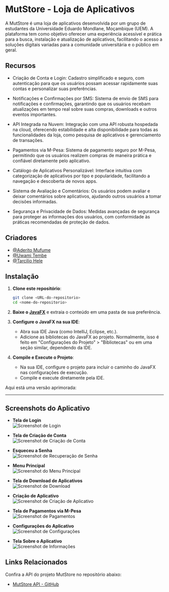 # MutStore - Loja de Aplicativos

A MutStore é uma loja de aplicativos desenvolvida por um grupo de estudantes da Universidade Eduardo Mondlane, Moçambique (UEM). A plataforma tem como objetivo oferecer uma experiência acessível e prática para a busca, instalação e atualização de aplicativos, facilitando o acesso a soluções digitais variadas para a comunidade universitária e o público em geral.
## Recursos

- Criação de Conta e Login: Cadastro simplificado e seguro, com autenticação para que os usuários possam acessar rapidamente suas contas e personalizar suas preferências.

- Notificações e Confirmações por SMS: Sistema de envio de SMS para notificações e confirmações, garantindo que os usuários recebam atualizações em tempo real sobre suas compras, downloads e outros eventos importantes.

- API Integrada na Nuvem: Integração com uma API robusta hospedada na cloud, oferecendo estabilidade e alta disponibilidade para todas as funcionalidades da loja, como pesquisa de aplicativos e gerenciamento de transações.

- Pagamentos via M-Pesa: Sistema de pagamento seguro por M-Pesa, permitindo que os usuários realizem compras de maneira prática e confiável diretamente pelo aplicativo.

- Catálogo de Aplicativos Personalizável: Interface intuitiva com categorização de aplicativos por tipo e popularidade, facilitando a navegação e descoberta de novos apps.

- Sistema de Avaliação e Comentários: Os usuários podem avaliar e deixar comentários sobre aplicativos, ajudando outros usuários a tomar decisões informadas.

- Segurança e Privacidade de Dados: Medidas avançadas de segurança para proteger as informações dos usuários, com conformidade às práticas recomendadas de proteção de dados.
## Criadores

- [@Aderito Mufume](https://github.com/Aderito-Muffins)
- [@Uwami Tembe](https://github.com/Uwami-Tembe)
- [@Tarcilio Hele](https://github.com/Tarcilio120)

## Instalação

1. **Clone este repositório**:
   ```bash
   git clone <URL-do-repositorio>
   cd <nome-do-repositorio>
   ```

2. **Baixe o [JavaFX](https://gluonhq.com/products/javafx/)** e extraia o conteúdo em uma pasta de sua preferência.

3. **Configure o JavaFX na sua IDE**:
   - Abra sua IDE Java (como IntelliJ, Eclipse, etc.).
   - Adicione as bibliotecas do JavaFX ao projeto. Normalmente, isso é feito em "Configurações do Projeto" > "Bibliotecas" ou em uma seção similar, dependendo da IDE.

4. **Compile e Execute o Projeto**:
   - Na sua IDE, configure o projeto para incluir o caminho do JavaFX nas configurações de execução.
   - Compile e execute diretamente pela IDE.

Aqui está uma versão aprimorada:

---

## Screenshots do Aplicativo

- **Tela de Login**  
  ![Screenshot de Login](/pics/login.PNG)

- **Tela de Criação de Conta**  
  ![Screenshot de Criação de Conta](/pics/makeaccount.PNG)

- **Esqueceu a Senha**  
  ![Screenshot de Recuperação de Senha](/pics/forgotpass.PNG)

- **Menu Principal**  
  ![Screenshot do Menu Principal](/pics/home.PNG)

- **Tela de Download de Aplicativos**  
  ![Screenshot de Download](/pics/downloadapp.PNG)

- **Criação de Aplicativo**  
  ![Screenshot de Criação de Aplicativo](/pics/makeapp.PNG)

- **Tela de Pagamentos via M-Pesa**  
  ![Screenshot de Pagamentos](/pics/payMpesa.PNG)

- **Configurações do Aplicativo**  
  ![Screenshot de Configurações](/pics/settings.PNG)

- **Tela Sobre o Aplicativo**  
  ![Screenshot de Informações](/pics/about.PNG)




## Links Relacionados

Confira a API do projeto MutStore no repositório abaixo:

- [MutStore API - GitHub](https://github.com/Aderito-Muffins/mutStoreAPI)

